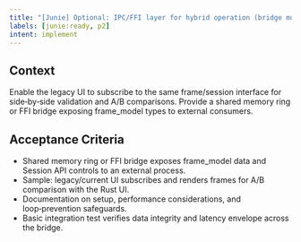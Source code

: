 ```yaml
---
title: "[Junie] Optional: IPC/FFI layer for hybrid operation (bridge mode)"
labels: [junie:ready, p2]
intent: implement
---
```


## Context
Enable the legacy UI to subscribe to the same frame/session interface for side‑by‑side validation and A/B comparisons. Provide a shared memory ring or FFI bridge exposing frame_model types to external consumers.

## Acceptance Criteria
- Shared memory ring or FFI bridge exposes frame_model data and Session API controls to an external process.
- Sample: legacy/current UI subscribes and renders frames for A/B comparison with the Rust UI.
- Documentation on setup, performance considerations, and loop‑prevention safeguards.
- Basic integration test verifies data integrity and latency envelope across the bridge.